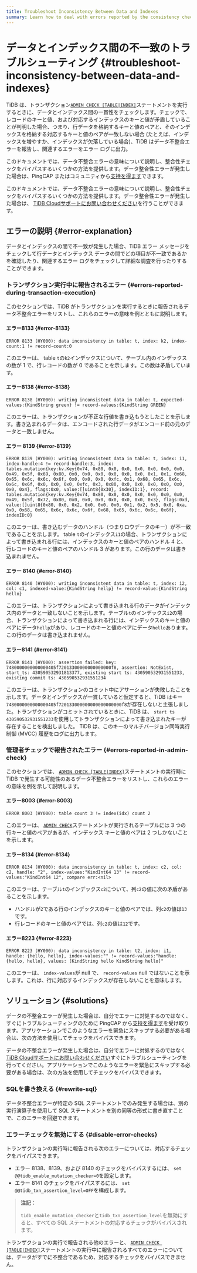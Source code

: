 ```yaml
---
title: Troubleshoot Inconsistency Between Data and Indexes
summary: Learn how to deal with errors reported by the consistency check between data and indexes.
---
```


# データとインデックス間の不一致のトラブルシューティング {#troubleshoot-inconsistency-between-data-and-indexes}

TiDB は、トランザクション[`ADMIN CHECK [TABLE|INDEX]`](/sql-statements/sql-statement-admin-check-table-index.md)ステートメントを実行するときに、データとインデックス間の一貫性をチェックします。チェックで、レコードのキーと値、および対応するインデックスのキーと値が矛盾していることが判明した場合、つまり、行データを格納するキーと値のペアと、そのインデックスを格納する対応するキーと値のペアが一致しない場合 (たとえば、インデックスを増やすか、インデックスが欠落している場合)、TiDB はデータ不整合エラーを報告し、関連するエラーをエラー ログに出力。

<CustomContent platform="tidb">

このドキュメントでは、データ不整合エラーの意味について説明し、整合性チェックをバイパスするいくつかの方法を提供します。データ整合性エラーが発生した場合は、PingCAP またはコミュニティから[支持を得ます](/support.md)できます。

</CustomContent>

<CustomContent platform="tidb-cloud">

このドキュメントでは、データ不整合エラーの意味について説明し、整合性チェックをバイパスするいくつかの方法を提供します。データ整合性エラーが発生した場合は、 [TiDB Cloudサポートにお問い合わせください](/tidb-cloud/tidb-cloud-support.md)を行うことができます。

</CustomContent>

## エラーの説明 {#error-explanation}

データとインデックスの間で不一致が発生した場合、TiDB エラー メッセージをチェックして行データとインデックス データの間でどの項目が不一致であるかを確認したり、関連するエラー ログをチェックして詳細な調査を行ったりすることができます。

### トランザクション実行中に報告されるエラー {#errors-reported-during-transaction-execution}

このセクションでは、TiDB がトランザクションを実行するときに報告されるデータ不整合エラーをリストし、これらのエラーの意味を例とともに説明します。

#### エラー8133 {#error-8133}

`ERROR 8133 (HY000): data inconsistency in table: t, index: k2, index-count:1 != record-count:0`

このエラーは、 table `t`の`k2`インデックスについて、テーブル内のインデックスの数が 1 で、行レコードの数が 0 であることを示します。この数は矛盾しています。

#### エラー8138 {#error-8138}

`ERROR 8138 (HY000): writing inconsistent data in table: t, expected-values:{KindString green} != record-values:{KindString GREEN}`

このエラーは、トランザクションが不正な行値を書き込もうとしたことを示します。書き込まれるデータは、エンコードされた行データがエンコード前の元のデータと一致しません。

#### エラー 8139 {#error-8139}

`ERROR 8139 (HY000): writing inconsistent data in table: t, index: i1, index-handle:4 != record-handle:3, index: tables.mutation{key:kv.Key{0x74, 0x80, 0x0, 0x0, 0x0, 0x0, 0x0, 0x0, 0x49, 0x5f, 0x69, 0x80, 0x0, 0x0, 0x0, 0x0, 0x0, 0x0, 0x1, 0x1, 0x68, 0x65, 0x6c, 0x6c, 0x6f, 0x0, 0x0, 0x0, 0xfc, 0x1, 0x68, 0x65, 0x6c, 0x6c, 0x6f, 0x0, 0x0, 0x0, 0xfc, 0x3, 0x80, 0x0, 0x0, 0x0, 0x0, 0x0, 0x0, 0x4}, flags:0x0, value:[]uint8{0x30}, indexID:1}, record: tables.mutation{key:kv.Key{0x74, 0x80, 0x0, 0x0, 0x0, 0x0, 0x0, 0x0, 0x49, 0x5f, 0x72, 0x80, 0x0, 0x0, 0x0, 0x0, 0x0, 0x0, 0x3}, flags:0xd, value:[]uint8{0x80, 0x0, 0x2, 0x0, 0x0, 0x0, 0x1, 0x2, 0x5, 0x0, 0xa, 0x0, 0x68, 0x65, 0x6c, 0x6c, 0x6f, 0x68, 0x65, 0x6c, 0x6c, 0x6f}, indexID:0}`

このエラーは、書き込むデータのハンドル（つまりロウデータのキー）が不一致であることを示します。 table `t`のインデックス`i1`の場合、トランザクションによって書き込まれる行には、インデックスのキーと値のペアのハンドル 4 と、行レコードのキーと値のペアのハンドル 3 があります。この行のデータは書き込まれません。

#### エラー 8140 {#error-8140}

`ERROR 8140 (HY000): writing inconsistent data in table: t, index: i2, col: c1, indexed-value:{KindString hellp} != record-value:{KindString hello}`

このエラーは、トランザクションによって書き込まれる行のデータがインデックス内のデータと一致しないことを示します。テーブル`t`のインデックス`i2`の場合、トランザクションによって書き込まれる行には、インデックスのキーと値のペアにデータ`hellp`があり、レコードのキーと値のペアにデータ`hello`あります。この行のデータは書き込まれません。

#### エラー8141 {#error-8141}

`ERROR 8141 (HY000): assertion failed: key: 7480000000000000405f72013300000000000000f8, assertion: NotExist, start_ts: 430590532931813377, existing start ts: 430590532931551233, existing commit ts: 430590532931551234`

このエラーは、トランザクションのコミット中にアサーションが失敗したことを示します。データとインデックスが一貫していると仮定すると、TiDB はキー`7480000000000000405f720133000000000000000000f8`が存在しないと主張しました。トランザクションがコミットされているときに、TiDB は、 `start ts` `430590532931551233`を使用してトランザクションによって書き込まれたキーが存在することを検出しました。 TiDB は、このキーのマルチバージョン同時実行制御 (MVCC) 履歴をログに出力します。

### 管理者チェックで報告されたエラー {#errors-reported-in-admin-check}

このセクションでは、 [`ADMIN CHECK [TABLE|INDEX]`](/sql-statements/sql-statement-admin-check-table-index.md)ステートメントの実行時に TiDB で発生する可能性のあるデータ不整合エラーをリストし、これらのエラーの意味を例を示して説明します。

#### エラー8003 {#error-8003}

`ERROR 8003 (HY000): table count 3 != index(idx) count 2`

このエラーは、 [`ADMIN CHECK`](/sql-statements/sql-statement-admin-check-table-index.md)ステートメントが実行されるテーブルには 3 つの行キーと値のペアがあるが、インデックス キーと値のペアは 2 つしかないことを示します。

#### エラー8134 {#error-8134}

`ERROR 8134 (HY000): data inconsistency in table: t, index: c2, col: c2, handle: "2", index-values:"KindInt64 13" != record-values:"KindInt64 12", compare err:<nil>`

このエラーは、テーブル`t`のインデックス`c2`について、列`c2`の値に次の矛盾があることを示します。

-   ハンドルが`2`である行のインデックスのキーと値のペアでは、列`c2`の値は`13`です。
-   行レコードのキーと値のペアでは、列`c2`の値は`12`です。

#### エラー8223 {#error-8223}

`ERROR 8223 (HY000): data inconsistency in table: t2, index: i1, handle: {hello, hello}, index-values:"" != record-values:"handle: {hello, hello}, values: [KindString hello KindString hello]"`

このエラーは、 `index-values`が null で、 `record-values` null ではないことを示します。これは、行に対応するインデックスが存在しないことを意味します。

## ソリューション {#solutions}

<CustomContent platform="tidb">

データの不整合エラーが発生した場合は、自分でエラーに対処するのではなく、すぐにトラブルシューティングのために PingCAP から[支持を得ます](/support.md)を受け取ります。アプリケーションでこのようなエラーを緊急にスキップする必要がある場合は、次の方法を使用してチェックをバイパスできます。

</CustomContent>

<CustomContent platform="tidb-cloud">

データの不整合エラーが発生した場合は、自分でエラーに対処するのではなく[TiDB Cloudサポートにお問い合わせください](/tidb-cloud/tidb-cloud-support.md)すぐにトラブルシューティングを行ってください。アプリケーションでこのようなエラーを緊急にスキップする必要がある場合は、次の方法を使用してチェックをバイパスできます。

</CustomContent>

### SQLを書き換える {#rewrite-sql}

データ不整合エラーが特定の SQL ステートメントでのみ発生する場合は、別の実行演算子を使用して SQL ステートメントを別の同等の形式に書き直すことで、このエラーを回避できます。

### エラーチェックを無効にする {#disable-error-checks}

トランザクションの実行時に報告される次のエラーについては、対応するチェックをバイパスできます。

-   エラー 8138、8139、および 8140 のチェックをバイパスするには、 `set @@tidb_enable_mutation_checker=0`を設定します。
-   エラー 8141 のチェックをバイパスするには、 `set @@tidb_txn_assertion_level=OFF`を構成します。

> **注記：**
>
> `tidb_enable_mutation_checker`と`tidb_txn_assertion_level`を無効にすると、すべての SQL ステートメントの対応するチェックがバイパスされます。

トランザクションの実行で報告される他のエラーと、 [`ADMIN CHECK [TABLE|INDEX]`](/sql-statements/sql-statement-admin-check-table-index.md)ステートメントの実行中に報告されるすべてのエラーについては、データがすでに不整合であるため、対応するチェックをバイパスできません。
